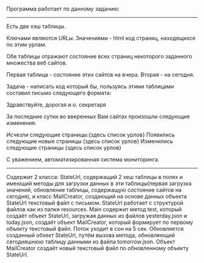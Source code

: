 Программа работает по данному заданию: 
***************************************
Есть две хэш таблицы.

Ключами являются URLы.
Значениями - html код страниц, находящихся по этим урлам.

Обе таблицы отражают состояние всех страниц некоторого заданного
множества веб сайтов.

Первая таблица - состояние этих сайтов на вчера.
Вторая - на сегодня.

Задача - написать код который бы, пользуясь этими таблицами составил
письмо следующего формата:

Здравствуйте, дорогая и.о. секретаря

За последние сутки во вверенных Вам сайтах произошли следующие изменения:

Исчезли следующие страницы:{здесь список урлов}
Появились следующие новые страницы {здесь список урлов}
Изменились следующие страницы {здесь список урлов}

С уважением,
автоматизированная система
мониторинга.
***************************************

Содержит 2 класса: StateUrl, содержащий 2 хеш таблицы в полях и имеющий методы для загрузки данных в эти таблицы(первая загрузка значений,
обновление таблицы, содержащую состояние сайтов на сегодня), и класс MailCreator, создающий на основе данных объекта StateUrl текстовый файл с письмом.
StateUrl работает с структурой файлов как из папки resources.
Main содержит метод test, который создаёт объект StateUrl, загружая данных из файлов yesterday.json и today.json,
создаёт объект MailCreator, который формирует по первому объекту текстовый файл. Поток уходит в сон на 5 сек. Обновляется
созданный обхект StateUrl, путём вызова метода, обновляющий сегодняшнюю таблицу данными из файла tomorrow.json. Объект
MailCreator создаёт новый текстовый файл по обновленному объекту StateUrl.
